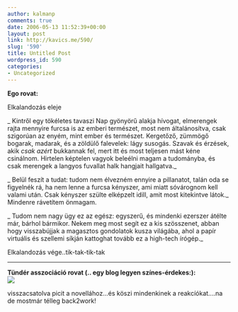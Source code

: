 ```yaml
---
author: kalmanp
comments: true
date: 2006-05-13 11:52:39+00:00
layout: post
link: http://kavics.me/590/
slug: '590'
title: Untitled Post
wordpress_id: 590
categories:
- Uncategorized
---
```


**Ego rovat:**




Elkalandozás eleje




_ Kintről egy tökéletes tavaszi Nap gyönyörű alakja hívogat, elmerengek rajta mennyire furcsa is az emberi természet, most nem általánosítva, csak szigorúan az enyém, mint ember és természet. Kergetőző, zümmögő bogarak, madarak, és a zöldülő falevelek: lágy susogás. Szavak és érzések, akik _csak azért_ bukkannak fel, mert itt és most teljesen mást kéne csinálnom. Hirtelen képtelen vagyok beleélni magam a tudományba, és csak merengek a langyos fuvallat halk hangjait hallgatva._




_ Belül feszít a tudat: tudom nem élvezném ennyire a pillanatot, talán oda se figyelnék rá, ha nem lenne a furcsa kényszer, ami miatt sóvárognom kell valami után. Csak kényszer szülte elképzelt idill, amit most kitekintve látok._ Mindenre rávetítem önmagam.




_ Tudom nem nagy ügy ez az egész: egyszerű, és mindenki ezerszer átélte már, bárhol bármikor. Nekem meg most segít ez a kis szösszenet, abban hogy visszabújjak a magasztos gondolatok kusza világába, ahol a papír virtuális és szellemi síkján kattoghat tovább ez a high-tech írógép._




Elkalandozás vége..tik-tak-tik-tak




****




**Tündér asszociáció rovat (.. egy blog legyen színes-érdekes:):  
![](http://kavics.freeblog.hu/Files/!!!tanc.jpg)**




visszacsatolva picit a novellához...és köszi mindenkinek a reakcíókat....na de mostmár télleg back2work!
